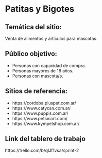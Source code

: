 <h1>Patitas y Bigotes</h1>

<h2>Temática del sitio:</h2> 
<span>Venta de alimentos y artículos para mascotas.</span>

<h2>Público objetivo:</h2>
<ul>
    <li>Personas con capacidad de compra.</li>
    <li>Personas mayores de 18 años.</li>
    <li>Personas con mascota/s.</li>
</ul>

<h2>Sitios de referencia:</h2>
<ul>
    <li>https://cordoba.pluspet.com.ar/</li>
    <li>https://www.catycan.com.ar/</li>
    <li>https://www.puppis.com.ar/</li>
    <li>https://www.petsmart.com/</li>
    <li>https://www.kympetshop.com.ar/</li>
</ul>

<h2>Link del tablero de trabajo</h2>
<p>https://trello.com/b/qlJf1vsa/sprint-2</p>